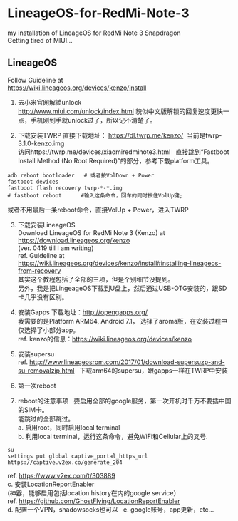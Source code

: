 # LineageOS-for-RedMi-Note-3
my installation of LineageOS for RedMi Note 3 Snapdragon  
Getting tired of MIUI...  


## LineageOS
Follow Guideline at  
https://wiki.lineageos.org/devices/kenzo/install  

1. 去小米官网解锁unlock  
http://www.miui.com/unlock/index.html
貌似中文版解锁的回复速度更快一点，手机刚到手就unlock过了，所以记不清楚了。   

2. 下载安装TWRP
直接下载地址： https://dl.twrp.me/kenzo/  当前是twrp-3.1.0-kenzo.img  
访问https://twrp.me/devices/xiaomiredminote3.html  
直接跳到“Fastboot Install Method (No Root Required)”的部分，参考下载platform工具。  
```
adb reboot bootloader   # 或者按VolDown + Power
fastboot devices
fastboot flash recovery twrp-*-*.img
# fastboot reboot      #输入这条命令，回车的同时按住VolUp键; 
```
或者不用最后一条reboot命令，直接VolUp + Power，进入TWRP  

3. 下载安装LineageOS  
Download LineageOS for RedMi Note 3 (Kenzo) at   
https://download.lineageos.org/kenzo  
(ver. 0419 till I am writing)  
ref. Guideline at  
https://wiki.lineageos.org/devices/kenzo/install#installing-lineageos-from-recovery  
其实这个教程包括了全部的三项，但是个别细节没提到。  
另外，我是把LingeageOS下载到U盘上，然后通过USB-OTG安装的，跟SD卡几乎没有区别。  

4. 安装Gapps
下载地址：http://opengapps.org/  
我需要的是Platform ARM64, Android 7.1， 选择了aroma版，在安装过程中仅选择了小部分app。  
ref. kenzo的信息：https://wiki.lineageos.org/devices/kenzo  

5. 安装supersu  
ref. http://www.lineageosrom.com/2017/01/download-supersuzp-and-su-removalzip.html  
下载arm64的supersu，跟gapps一样在TWRP中安装  

6. 第一次reboot

7. reboot的注意事项  
要启用全部的google服务，第一次开机时千万不要插中国的SIM卡。  
能跳过的全部跳过。  
a. 启用root，同时启用local terminal  
b. 利用local terminal，运行这条命令，避免WiFi和Cellular上的叉号.  
```
su
settings put global captive_portal_https_url https://captive.v2ex.co/generate_204
```  
ref. https://www.v2ex.com/t/303889  
c. 安装LocationReportEnabler  
    (神器，能够启用包括location history在内的google service）  
    ref.  https://github.com/GhostFlying/LocationReportEnabler  
d. 配置一个VPN，shadowsocks也可以  
e. google账号，app更新，etc...   
